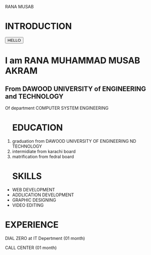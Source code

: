 <!DOCTYPE html>
<html lang="en">
<head>
    <meta charset="UTF-8">
    <meta name="viewport" content="width=device-width, initial-scale=1.0">
    <link rel="stylesheet" href="style.css"
    <title>RANA MUSAB</title>
</head>
<body>
    <div class="fixed" id="musab">
        <h1 class="musab">INTRODUCTION</h1>
        <button class="musab1" type="button"
oneclick="alert(HELLO, HOW ARE YOU? FROM RANA MUSAB TO YOU.)">HELLO
</button>
    </div>
    <div class="main" id="first">
        <h1 class="name">I am RANA MUHAMMAD MUSAB AKRAM</h1>
        <h2 class="timeline">From DAWOOD UNIVERSITY of ENGINEERING and TECHNOLOGY</h2>
        <p class="timeline2">Of department COMPUTER SYSTEM ENGINEERING</p>
    </div>
<div class="main" id="second">
    <ol class="education">
        <h1 class="education0">EDUCATION</h1>
    <li clas="education1">graduation from DAWOOD UNIVERSITY OF ENGINEERING ND TECHNOLOGY</li>
    <li class="education2">intermidiate from karachi board</li>
    <li class="education3">matrification from fedral board</li>
    </ol>
</div>
<div class="main" id="third">
    <ul class="skills">
        <h1 class="skills0">SKILLS</h1>
        <li class="skills1">WEB DEVELOPMENT</li>
        <li class="skills2">ADDLICATION DEVELOPMENT</li>
        <li class="skills3">GRAPHIC DESIGNING</li>
        <li class="skills4">VIDEO EDITING</li>
    </ul>
</div>
<div class="maim" id="forth">
    <h1 class="experience">EXPERIENCE</h1>
    <p class="experience1">DIAL ZERO at IT Depertment (01 month) </p>
    <p class="experience2">CALL CENTER (01 month)</p>
</div>
</body>
</html>
